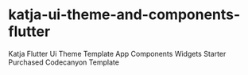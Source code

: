 # katja-ui-theme-and-components-flutter
 Katja Flutter Ui Theme Template App Components Widgets Starter Purchased Codecanyon Template
